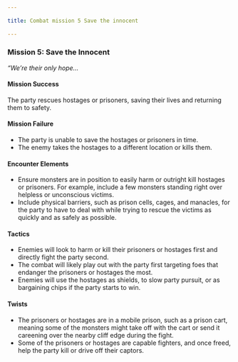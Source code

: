 --- 
title: Combat mission 5 Save the innocent 
---
### Mission 5: Save the Innocent

_“We’re their only hope…_

#### Mission Success

The party rescues hostages or prisoners, saving their lives and returning them to safety.

#### Mission Failure

-   The party is unable to save the hostages or prisoners in time.
-   The enemy takes the hostages to a different location or kills them.

#### Encounter Elements

-   Ensure monsters are in position to easily harm or outright kill hostages or prisoners. For example, include a few monsters standing right over helpless or unconscious victims.
-   Include physical barriers, such as prison cells, cages, and manacles, for the party to have to deal with while trying to rescue the victims as quickly and as safely as possible.

#### Tactics

-   Enemies will look to harm or kill their prisoners or hostages first and directly fight the party second.
-   The combat will likely play out with the party first targeting foes that endanger the prisoners or hostages the most.
-   Enemies will use the hostages as shields, to slow party pursuit, or as bargaining chips if the party starts to win.

#### Twists

-   The prisoners or hostages are in a mobile prison, such as a prison cart, meaning some of the monsters might take off with the cart or send it careening over the nearby cliff edge during the fight.
-   Some of the prisoners or hostages are capable fighters, and once freed, help the party kill or drive off their captors.
